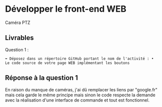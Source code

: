 # Développer le front-end WEB

Caméra PTZ

## Livrables

Question 1 :

```
➡️ Déposez dans un répertoire GitHub portant le nom de l'activité : • Le code source de votre page WEB implémentant les boutons
```

## Réponse à la question 1

En raison du manque de caméras, j'ai dû remplacer les liens par "google.fr" mais cela garde le même principe mais sinon le code respecte la demande avec la réalisation d'une interface de commande et tout est fonctionnel.
